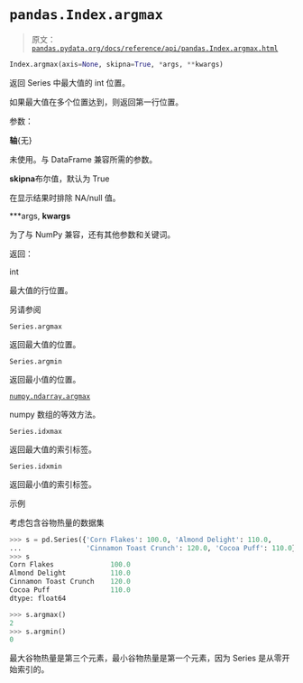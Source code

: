 # `pandas.Index.argmax`

> 原文：[`pandas.pydata.org/docs/reference/api/pandas.Index.argmax.html`](https://pandas.pydata.org/docs/reference/api/pandas.Index.argmax.html)

```py
Index.argmax(axis=None, skipna=True, *args, **kwargs)
```

返回 Series 中最大值的 int 位置。

如果最大值在多个位置达到，则返回第一行位置。

参数：

**轴**{无}

未使用。与 DataFrame 兼容所需的参数。

**skipna**布尔值，默认为 True

在显示结果时排除 NA/null 值。

***args, **kwargs**

为了与 NumPy 兼容，还有其他参数和关键词。

返回：

int

最大值的行位置。

另请参阅

`Series.argmax`

返回最大值的位置。

`Series.argmin`

返回最小值的位置。

[`numpy.ndarray.argmax`](https://numpy.org/doc/stable/reference/generated/numpy.ndarray.argmax.html#numpy.ndarray.argmax "(在 NumPy v1.26 中)")

numpy 数组的等效方法。

`Series.idxmax`

返回最大值的索引标签。

`Series.idxmin`

返回最小值的索引标签。

示例

考虑包含谷物热量的数据集

```py
>>> s = pd.Series({'Corn Flakes': 100.0, 'Almond Delight': 110.0,
...                'Cinnamon Toast Crunch': 120.0, 'Cocoa Puff': 110.0})
>>> s
Corn Flakes              100.0
Almond Delight           110.0
Cinnamon Toast Crunch    120.0
Cocoa Puff               110.0
dtype: float64 
```

```py
>>> s.argmax()
2
>>> s.argmin()
0 
```

最大谷物热量是第三个元素，最小谷物热量是第一个元素，因为 Series 是从零开始索引的。

